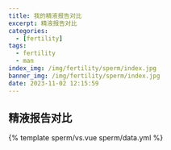```yaml
---
title: 我的精液报告对比
excerpt: 精液报告对比
categories:
  - [fertility]
tags:
  - fertility
  - man
index_img: /img/fertility/sperm/index.jpg
banner_img: /img/fertility/sperm/index.jpg
date: 2023-11-02 12:15:59
---
```


## 精液报告对比

{% template sperm/vs.vue sperm/data.yml %}